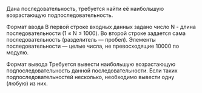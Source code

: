 Дана последовательность, требуется найти её наибольшую возрастающую подпоследовательность.

Формат ввода
В первой строке входных данных задано число N - длина последовательности (1 ≤ N ≤ 1000). Во второй строке задается сама последовательность (разделитель — пробел). Элементы последовательности — целые числа, не превосходящие 10000 по модулю.

Формат вывода
Требуется вывести наибольшую возрастающую подпоследовательность данной последовательности. Если таких подпоследовательностей несколько, необходимо вывести одну (любую) из них.


